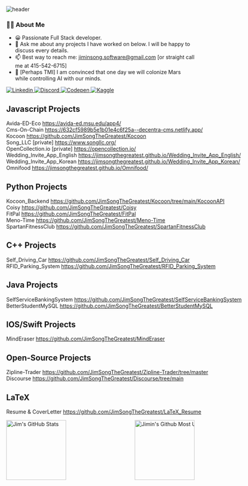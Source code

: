 <!--
**JimSongTheGreatest/JimSongTheGreatest** is a ✨ _special_ ✨ repository because its `README.md` (this file) appears on your GitHub profile.

Here are some ideas to get you started:

- 🔭 I’m currently working on ...
- 🌱 I’m currently learning ...
- 👯 I’m looking to collaborate on ...
- 🤔 I’m looking for help with ...
- 💬 Ask me about ...
- 📫 How to reach me: ...
- 😄 Pronouns: ...
- ⚡ Fun fact: ...
-->


![header](https://capsule-render.vercel.app/api?type=waving&color=auto&height=200&section=header&text=JiminSong🥷&fontSize=60)



### 👨‍💻 About Me
  <!-- * 🎓 Studying Software Engineering at San Jose State University -->
  * 😀 Passionate Full Stack developer.
  * 💬 Ask me about any projects I have worked on below. I will be happy to discuss every details.
  * 📫 Best way to reach me: jiminsong.software@gmail.com [or straight call me at 415-542-6715]
  * 🔭 [Perhaps TMI] I am convinced that one day we will colonize Mars while controlling AI with our minds.
  <!-- * 🌱 I’m currently developing E-commerce App using Django, Nuxt, GraphQL, Docker, AWS
  * 👯 I’m looking to collaborate on E-Commerce projects -->
<a href="https://linkedin.com/in/jimin-song/"><nobr>
  <img
    alt="Linkedin"
    src="https://img.shields.io/badge/linkedin-0077B5?logo=linkedin&logoColor=white&style=for-the-badge"
  />
</a>
<a href="https://discord.com/users/259577923122626561"><nobr>
  <img
    alt="Discord"
    src="https://img.shields.io/badge/Discord-7289DA?style=for-the-badge&logo=discord&logoColor=white"
  />
</a>
<a href="https://codepen.io/jimsong"><nobr>
  <img
    alt="Codepen"
    src="https://img.shields.io/badge/Codepen-000000?style=for-the-badge&logo=codepen&logoColor=white"
  />
</a>
<a href="https://www.kaggle.com/jimsong101"><nobr>
  <img
    alt="Kaggle"
    src="https://img.shields.io/badge/Kaggle-035a7d?style=for-the-badge&logo=kaggle&logoColor=white"
  />
</a>
  
## Javascript Projects <br>
Avida-ED-Eco
https://avida-ed.msu.edu/app4/ <br>
Cms-On-Chain
https://632cf5989b5e1b01e4c6f25a--decentra-cms.netlify.app/ <br>
Kocoon
https://github.com/JimSongTheGreatest/Kocoon <br>
Song_LLC
[private] https://www.songllc.org/ <br>
OpenCollection.io
[private] https://opencollection.io/ <br>
Wedding_Invite_App_English 
https://jimsongthegreatest.github.io/Wedding_Invite_App_English/ <br>
Wedding_Invite_App_Korean
https://jimsongthegreatest.github.io/Wedding_Invite_App_Korean/ <br>
Omnifood
https://jimsongthegreatest.github.io/Omnifood/ <br>

## Python Projects
Kocoon_Backend
https://github.com/JimSongTheGreatest/Kocoon/tree/main/KocoonAPI <br>
Coisy 
https://github.com/JimSongTheGreatest/Coisy <br>
FitPal
https://github.com/JimSongTheGreatest/FitPal <br>
Meno-Time
https://github.com/JimSongTheGreatest/Meno-Time <br>
SpartanFitnessClub
https://github.com/JimSongTheGreatest/SpartanFitnessClub <br>

## C++ Projects <br>
Self_Driving_Car
https://github.com/JimSongTheGreatest/Self_Driving_Car <br>
RFID_Parking_System
https://github.com/JimSongTheGreatest/RFID_Parking_System <br>

## Java Projects <br>
SelfServiceBankingSystem
https://github.com/JimSongTheGreatest/SelfServiceBankingSystem <br>
BetterStudentMySQL
https://github.com/JimSongTheGreatest/BetterStudentMySQL <br>

## IOS/Swift Projects <br>
MindEraser
https://github.com/JimSongTheGreatest/MindEraser <br>

## Open-Source Projects <br>
Zipline-Trader
https://github.com/JimSongTheGreatest/Zipline-Trader/tree/master <br>
Discourse
https://github.com/JimSongTheGreatest/Discourse/tree/main <br>

## LaTeX <br>
Resume & CoverLetter
https://github.com/JimSongTheGreatest/LaTeX_Resume <br>

<a href="https://github.com/JimSongTheGreatest">
<img height=160 align="left" src="https://github-readme-streak-stats.herokuapp.com/?user=JimSongTheGreatest" alt="Jim's GitHub Stats" title="GitHub Streak"/>
<img height=160 align="right" src="https://github-readme-stats.vercel.app/api/top-langs/?username=JimSongTheGreatest&layout=compact" alt="Jimin's Github Most Used Languages">
</a>
